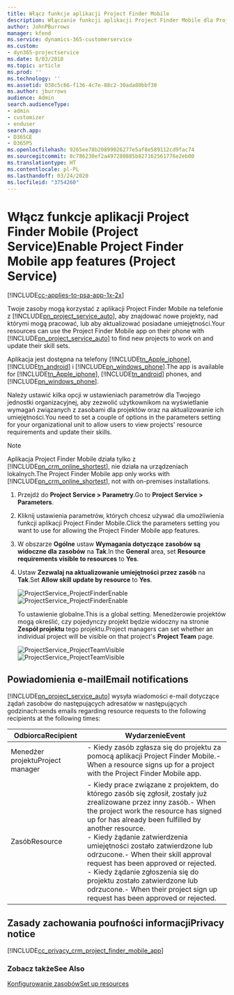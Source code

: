 ```yaml
---
title: Włącz funkcje aplikacji Project Finder Mobile
description: Włączanie funkcji aplikacji Project Finder Mobile dla Project Service
author: JohnPBurrows
manager: kfend
ms.service: dynamics-365-customerservice
ms.custom:
- dyn365-projectservice
ms.date: 8/03/2018
ms.topic: article
ms.prod: ''
ms.technology: ''
ms.assetid: 038c5c66-f136-4c7e-88c2-30ada80bbf38
ms.author: jburrows
audience: Admin
search.audienceType:
- admin
- customizer
- enduser
search.app:
- D365CE
- D365PS
ms.openlocfilehash: 9265ee78b20899026277e5af8e589112cd9fac74
ms.sourcegitcommit: 8c786230ef2a497280885b827162561776e2eb00
ms.translationtype: HT
ms.contentlocale: pl-PL
ms.lasthandoff: 03/24/2020
ms.locfileid: "3754260"
---
```

# <a name="enable-project-finder-mobile-app-features-project-service"></a><span data-ttu-id="13c7e-103">Włącz funkcje aplikacji Project Finder Mobile (Project Service)</span><span class="sxs-lookup"><span data-stu-id="13c7e-103">Enable Project Finder Mobile app features (Project Service)</span></span>

[!INCLUDE[cc-applies-to-psa-app-1x-2x](../includes/cc-applies-to-psa-app-1x-2x.md)]

<span data-ttu-id="13c7e-104">Twoje zasoby mogą korzystać z aplikacji Project Finder Mobile na telefonie z [!INCLUDE[pn_project_service_auto](../includes/pn-project-service-auto.md)], aby znajdować nowe projekty, nad którymi mogą pracować, lub aby aktualizować posiadane umiejętności.</span><span class="sxs-lookup"><span data-stu-id="13c7e-104">Your resources can use the Project Finder Mobile app on their phone with [!INCLUDE[pn_project_service_auto](../includes/pn-project-service-auto.md)] to find new projects to work on and update their skill sets.</span></span>  
  
 <span data-ttu-id="13c7e-105">Aplikacja jest dostępna na telefony [!INCLUDE[tn_Apple_iphone](../includes/tn-apple-iphone.md)], [!INCLUDE[tn_android](../includes/tn-android.md)] i [!INCLUDE[pn_windows_phone](../includes/pn-windows-phone.md)].</span><span class="sxs-lookup"><span data-stu-id="13c7e-105">The app is available for [!INCLUDE[tn_Apple_iphone](../includes/tn-apple-iphone.md)], [!INCLUDE[tn_android](../includes/tn-android.md)] phones, and [!INCLUDE[pn_windows_phone](../includes/pn-windows-phone.md)].</span></span>  
  
 <span data-ttu-id="13c7e-106">Należy ustawić kilka opcji w ustawieniach parametrów dla Twojego jednostki organizacyjnej, aby zezwolić użytkownikom na wyświetlanie wymagań związanych z zasobami dla projektów oraz na aktualizowanie ich umiejętności.</span><span class="sxs-lookup"><span data-stu-id="13c7e-106">You need to set a couple of options in the parameters setting for your organizational unit to allow users to view projects' resource requirements and update their skills.</span></span>  
  
> [!NOTE]
>  <span data-ttu-id="13c7e-107">Aplikacja Project Finder Mobile działa tylko z [!INCLUDE[pn_crm_online_shortest](../includes/pn-crm-online-shortest.md)], nie działa na urządzeniach lokalnych.</span><span class="sxs-lookup"><span data-stu-id="13c7e-107">The Project Finder Mobile app only works with [!INCLUDE[pn_crm_online_shortest](../includes/pn-crm-online-shortest.md)], not with on-premises installations.</span></span>  
  
1. <span data-ttu-id="13c7e-108">Przejdź do **Project Service > Parametry**.</span><span class="sxs-lookup"><span data-stu-id="13c7e-108">Go to **Project Service > Parameters**.</span></span>  
  
2. <span data-ttu-id="13c7e-109">Kliknij ustawienia parametrów, których chcesz używać dla umożliwienia funkcji aplikacji Project Finder Mobile.</span><span class="sxs-lookup"><span data-stu-id="13c7e-109">Click the parameters setting you want to use for allowing the Project Finder Mobile app features.</span></span>  
  
3. <span data-ttu-id="13c7e-110">W obszarze **Ogólne** ustaw **Wymagania dotyczące zasobów są widoczne dla zasobów** na **Tak**.</span><span class="sxs-lookup"><span data-stu-id="13c7e-110">In the **General** area, set **Resource requirements visible to resources** to **Yes**.</span></span>  
  
4. <span data-ttu-id="13c7e-111">Ustaw **Zezwalaj na aktualizowanie umiejętności przez zasób** na **Tak**.</span><span class="sxs-lookup"><span data-stu-id="13c7e-111">Set **Allow skill update by resource** to **Yes**.</span></span>  
  
   <span data-ttu-id="13c7e-112">![ProjectService_ProjectFinderEnable](../project-service/media/project-service-project-finder-enable.png "ProjectService_ProjectFinderEnable")</span><span class="sxs-lookup"><span data-stu-id="13c7e-112">![ProjectService_ProjectFinderEnable](../project-service/media/project-service-project-finder-enable.png "ProjectService_ProjectFinderEnable")</span></span>  
  
   <span data-ttu-id="13c7e-113">To ustawienie globalne.</span><span class="sxs-lookup"><span data-stu-id="13c7e-113">This is a global setting.</span></span> <span data-ttu-id="13c7e-114">Menedżerowie projektów mogą określić, czy pojedynczy projekt będzie widoczny na stronie **Zespół projektu** tego projektu.</span><span class="sxs-lookup"><span data-stu-id="13c7e-114">Project managers can set whether an individual project will be visible on that project's **Project Team** page.</span></span>  
  
   <span data-ttu-id="13c7e-115">![ProjectService_ProjectTeamVisible](../project-service/media/project-service-project-team-visible.png "ProjectService_ProjectTeamVisible")</span><span class="sxs-lookup"><span data-stu-id="13c7e-115">![ProjectService_ProjectTeamVisible](../project-service/media/project-service-project-team-visible.png "ProjectService_ProjectTeamVisible")</span></span>  
  
## <a name="email-notifications"></a><span data-ttu-id="13c7e-116">Powiadomienia e-mail</span><span class="sxs-lookup"><span data-stu-id="13c7e-116">Email notifications</span></span>  
 [!INCLUDE[pn_project_service_auto](../includes/pn-project-service-auto.md)] <span data-ttu-id="13c7e-117">wysyła wiadomości e-mail dotyczące żądań zasobów do następujących adresatów w następujących godzinach:</span><span class="sxs-lookup"><span data-stu-id="13c7e-117">sends emails regarding resource requests to the following recipients at the following times:</span></span>  
  
|<span data-ttu-id="13c7e-118">Odbiorca</span><span class="sxs-lookup"><span data-stu-id="13c7e-118">Recipient</span></span>|<span data-ttu-id="13c7e-119">Wydarzenie</span><span class="sxs-lookup"><span data-stu-id="13c7e-119">Event</span></span>|  
|---------------|-----------|  
|<span data-ttu-id="13c7e-120">Menedżer projektu</span><span class="sxs-lookup"><span data-stu-id="13c7e-120">Project manager</span></span>|<span data-ttu-id="13c7e-121">-   Kiedy zasób zgłasza się do projektu za pomocą aplikacji Project Finder Mobile.</span><span class="sxs-lookup"><span data-stu-id="13c7e-121">-   When a resource signs up for a project with the Project Finder Mobile app.</span></span>|  
|<span data-ttu-id="13c7e-122">Zasób</span><span class="sxs-lookup"><span data-stu-id="13c7e-122">Resource</span></span>|<span data-ttu-id="13c7e-123">-   Kiedy prace związane z projektem, do którego zasób się zgłosił, zostały już zrealizowane przez inny zasób.</span><span class="sxs-lookup"><span data-stu-id="13c7e-123">-   When the project work the resource has signed up for has already been fulfilled by another resource.</span></span><br /><span data-ttu-id="13c7e-124">-   Kiedy żądanie zatwierdzenia umiejętności zostało zatwierdzone lub odrzucone.</span><span class="sxs-lookup"><span data-stu-id="13c7e-124">-   When their skill approval request has been approved or rejected.</span></span><br /><span data-ttu-id="13c7e-125">-   Kiedy żądanie zgłoszenia się do projektu zostało zatwierdzone lub odrzucone.</span><span class="sxs-lookup"><span data-stu-id="13c7e-125">-   When their project sign up request has been approved or rejected.</span></span>|  
  
## <a name="privacy-notice"></a><span data-ttu-id="13c7e-126">Zasady zachowania poufności informacji</span><span class="sxs-lookup"><span data-stu-id="13c7e-126">Privacy notice</span></span>  
 [!INCLUDE[cc_privacy_crm_project_finder_mobile_app](../includes/cc-privacy-crm-project-finder-mobile-app.md)]  
  
### <a name="see-also"></a><span data-ttu-id="13c7e-127">Zobacz także</span><span class="sxs-lookup"><span data-stu-id="13c7e-127">See Also</span></span>  
 [<span data-ttu-id="13c7e-128">Konfigurowanie zasobów</span><span class="sxs-lookup"><span data-stu-id="13c7e-128">Set up resources</span></span>](../project-service/set-up-resources.md)
